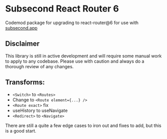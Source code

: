 # Subsecond React Router 6

Codemod package for upgrading to react-router@6 for use with [subsecond.app](https://www.subsecond.app)

## Disclaimer

This library is still in active development and will require some manual work to apply to any codebase. Please use with caution and always do a thorough review of any changes.

## Transforms:

- `<Switch>` to `<Routes>`
- Change to `<Route element={...} />`
- `<Route exact>` fix
- useHistory to useNavigate
- `<Redirect>` to `<Navigate>`

There are still a quite a few edge cases to iron out and fixes to add, but this is a good start.
